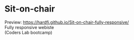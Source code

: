 # Sit-on-chair <br>
Preview: https://hardfi.github.io/Sit-on-chair-fully-responsive/ <br>
Fully responsive webiste<br>
(Coders Lab bootcamp) 

